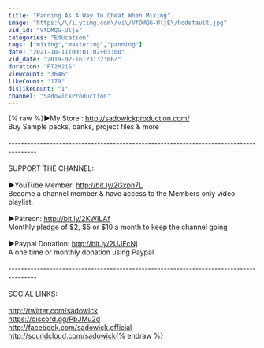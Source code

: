 ```yaml
---
title: "Panning As A Way To Cheat When Mixing"
image: "https:\/\/i.ytimg.com\/vi\/VfDMQG-UljE\/hqdefault.jpg"
vid_id: "VfDMQG-UljE"
categories: "Education"
tags: ["mixing","mastering","panning"]
date: "2021-10-11T00:01:02+03:00"
vid_date: "2019-02-16T23:32:06Z"
duration: "PT2M21S"
viewcount: "3646"
likeCount: "179"
dislikeCount: "1"
channel: "SadowickProduction"
---
```

{% raw %}►My Store : <a rel="nofollow" target="blank" href="http://sadowickproduction.com/">http://sadowickproduction.com/</a><br />Buy Sample packs, banks, project files &amp; more<br /><br />---------------------------------------------------------------------------------------<br /><br />SUPPORT THE CHANNEL:<br /><br />►YouTube Member: <a rel="nofollow" target="blank" href="http://bit.ly/2Gxpn7L">http://bit.ly/2Gxpn7L</a><br />Become a channel member &amp; have access to the Members only video playlist.<br /><br />►Patreon: <a rel="nofollow" target="blank" href="http://bit.ly/2KWILAf">http://bit.ly/2KWILAf</a><br />Monthly pledge of $2, $5 or $10 a month to keep the channel going<br /><br />►Paypal Donation: <a rel="nofollow" target="blank" href="http://bit.ly/2UJEcNj">http://bit.ly/2UJEcNj</a><br />A one time or monthly donation using Paypal<br /><br />---------------------------------------------------------------------------------------<br /><br />SOCIAL LINKS:<br /><br /><a rel="nofollow" target="blank" href="http://twitter.com/sadowick">http://twitter.com/sadowick</a><br /><a rel="nofollow" target="blank" href="https://discord.gg/PbJMu2d">https://discord.gg/PbJMu2d</a><br /><a rel="nofollow" target="blank" href="http://facebook.com/sadowick.official">http://facebook.com/sadowick.official</a><br /><a rel="nofollow" target="blank" href="http://soundcloud.com/sadowick">http://soundcloud.com/sadowick</a>{% endraw %}
